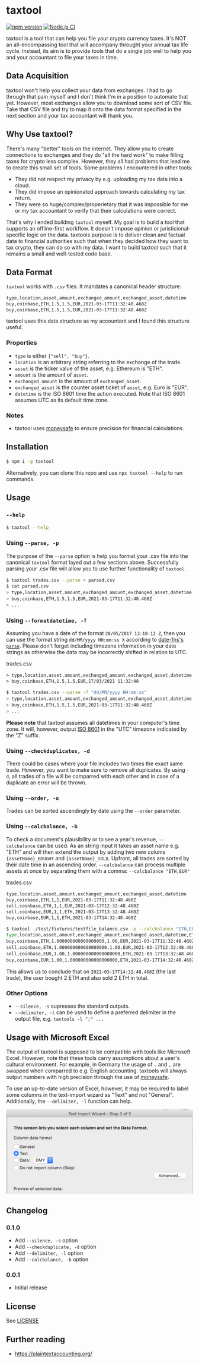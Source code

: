 # taxtool

[![npm version](https://badge.fury.io/js/taxtool.svg)](https://badge.fury.io/js/taxtool)
[![Node.js CI](https://github.com/TimDaub/taxtool/actions/workflows/node.js.yml/badge.svg)](https://github.com/TimDaub/taxtool/actions/workflows/node.js.yml)

taxtool is a tool that can help you file your crypto currency taxes. It's NOT
an all-encompassing tool that will accompany throught your annual tax life
cycle. Instead, its aim is to provide tools that do a single job well to help
you and your accountant to file your taxes in time.

## Data Acquisition

taxtool won't help you collect your data from exchanges. I had to go through
that pain myself and I don't think I'm in a position to automate that yet.
However, most exchanges allow you to download some sort of CSV file. Take that
CSV file and try to map it onto the data format specified in the next section
and your tax accountant will thank you.

## Why Use taxtool?

There's many "better" tools on the internet. They allow you to create
connections to exchanges and they do "all the hard work" to make filling taxes
for crypto less complex. However, they all had problems that lead me to create
this small set of tools. Some problems I encountered in other tools:

- They did not respect my privacy by e.g. uploading my tax data into a cloud.
- They did impose an opinionated approach towards calculating my tax return.
- They were so huge/complex/properietary that it was impossible for me or my
  tax accountant to verify that their calculations were correct.

That's why I ended building `taxtool` myself. My goal is to build a tool that
supports an offline-first workflow. It doesn't impose opinion or
juristicional-specific logic on the data. taxtools purpose is to deliver clean
and factual data to financial authorities such that when they decided how they
want to tax crypto, they can do so with my data. I want to build taxtool such
that it remains a small and well-tested code base.

## Data Format

`taxtool` works with `.csv` files. It mandates a canonical header structure:

```csv
type,location,asset,amount,exchanged_amount,exchanged_asset,datetime
buy,coinbase,ETH,1.5,1.5,EUR,2021-03-17T11:32:48.468Z
buy,coinbase,ETH,1.5,1.5,EUR,2021-03-17T11:32:48.468Z
```

taxtool uses this data structure as my accountant and I found this
structure useful.

### Properties

- `type` is either `{"sell", "buy"}`.
- `location` is an arbitrary string referring to the exchange of the trade.
- `asset` is the ticker value of the asset, e.g. Ethereum is "ETH".
- `amount` is the amount of `asset`.
- `exchanged_amount` is the amount of `exchanged_asset`.
- `exchanged_asset` is the counter asset ticket of `asset`, e.g. Euro is "EUR".
- `datetime` is the ISO 8601 time the action executed. Note that ISO 8601 assumes
  UTC as its default time zone.

### Notes

- taxtool uses [moneysafe](https://www.npmjs.com/package/moneysafe) to ensure
  precision for financial calculations.

## Installation

```bash
$ npm i -g taxtool
```

Alternatively, you can clone this repo and use `npx taxtool --help` to run
commands.

## Usage

### `--help`

```bash
$ taxtool --help
```

### Using `--parse, -p`

The purpose of the `--parse` option is help you format your .csv file into the
canonical `taxtool` format layed out a few sections above. Successfully parsing
your .csv file will allow you to use further functionality of `taxtool`.

```bash
$ taxtool trades.csv --parse > parsed.csv
$ cat parsed.csv
> type,location,asset,amount,exchanged_amount,exchanged_asset,datetime
> buy,coinbase,ETH,1.5,1.5,EUR,2021-03-17T11:32:48.468Z
> ...
```

### Using `--formatdatetime, -f`

Assuming you have a date of the format `28/05/2017 13:18:12 Z`, then you can
use the format string `dd/MM/yyyy HH:mm:ss X` according to [date-fns's
`parse`](https://date-fns.org/v2.8.1/docs/parse). Please don't forget including
timezone information in your date strings as otherwise the data may be
incorrectly shifted in relation to UTC.

trades.csv
```csv
> type,location,asset,amount,exchanged_amount,exchanged_asset,datetime
> buy,coinbase,ETH,1.5,1.5,EUR,17/03/2021 11:32:48
```

```bash
$ taxtool trades.csv --parse -f "dd/MM/yyyy HH:mm:ss"
> type,location,asset,amount,exchanged_amount,exchanged_asset,datetime
> buy,coinbase,ETH,1.5,1.5,EUR,2021-03-17T11:32:48.468Z
> ...
```

**Please note** that taxtool assumes all datetimes in your computer's time
zone. It will, however, output [ISO
8601](https://developer.mozilla.org/en-US/docs/Web/JavaScript/Reference/Global_Objects/Date/toISOString)
in the "UTC" timezone indicated by the "Z" suffix.

### Using `--checkduplicates, -d`

There could be cases where your file includes two times the exact same trade.
However, you want to make sure to remove all duplicates. By using `-d`, all
trades of a file will be comparred with each other and in case of a duplicate
an error will be thrown.

### Using `--order, -o`

Trades can be sorted ascendingly by date using the `--order` parameter.

### Using `--calcbalance, -b`

To check a document's plausibility or to see a year's revenue, `--calcbalance`
can be used. As an string input it takes an asset name e.g. "ETH" and will then
extend the output by adding two new colums `{assetName}_BOUGHT` and
`{assetName}_SOLD`. Upfront, all trades are sorted by their date time in an
ascending order. `--calcbalance` can process multiple assets at once by separating
them with a comma: `--calcbalance "ETH,EUR"`

trades.csv
```csv
type,location,asset,amount,exchanged_amount,exchanged_asset,datetime
buy,coinbase,ETH,1,1,EUR,2021-03-17T11:32:48.468Z
sell,coinbase,ETH,1,1,EUR,2021-03-17T12:32:48.468Z
sell,coinbase,EUR,1,1,ETH,2021-03-17T13:32:48.468Z
buy,coinbase,EUR,1,1,ETH,2021-03-17T14:32:48.468Z
```

```bash
$ taxtool ./test/fixtures/testfile_balance.csv -p --calcbalance "ETH,EUR"
type,location,asset,amount,exchanged_amount,exchanged_asset,datetime,ETH_BOUGHT,ETH_SOLD,EUR_BOUGHT,EUR_SOLD
buy,coinbase,ETH,1.000000000000000000,1.00,EUR,2021-03-17T11:32:48.468Z,1.000000000000000000,0.000000000000000000,0.00,1.00
sell,coinbase,ETH,1.000000000000000000,1.00,EUR,2021-03-17T12:32:48.468Z,1.000000000000000000,1.000000000000000000,1.00,1.00
sell,coinbase,EUR,1.00,1.000000000000000000,ETH,2021-03-17T13:32:48.468Z,2.000000000000000000,1.000000000000000000,1.00,2.00
buy,coinbase,EUR,1.00,1.000000000000000000,ETH,2021-03-17T14:32:48.468Z,2.000000000000000000,2.000000000000000000,2.00,2.00
```

This allows us to conclude that on `2021-03-17T14:32:48.468Z` (the last trade),
the user bought 2 ETH and also sold 2 ETH in total.


### Other Options

- `--silence, -s` supresses the standard outputs.
- `--delimiter, -l` can be used to define a preferred delimiter in the output
  file, e.g. `taxtools -l ";" ...`

## Usage with Microsoft Excel

The output of taxtool is supposed to be compatible with tools like Microsoft
Excel. However, note that these tools carry assumptions about a user's cultural
environment. For example, in Germany the usage of `.` and `,` are swapped when
comparred to e.g. English accounting. taxtools will always output numbers with
high precision through the use of
[moneysafe](https://www.npmjs.com/package/moneysafe).

To use an up-to-date version of Excel, however, it may be required to label
some columns in the text-import wizard as "Text" and not "General".
Additionally, the `--delimiter, -l` function can help.

![](./assets/excel-columns.png)

## Changelog

### 0.1.0

- Add `--silence, -s` option
- Add `--checkduplicate, -d` option
- Add `--delimiter, -l` option
- Add `--calcbalance, -b` option

### 0.0.1

- Initial release

## License

See [LICENSE](./LICENSE)

## Further reading

- https://plaintextaccounting.org/
